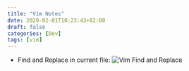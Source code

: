 ```yaml
---
title: "Vim Notes"
date: 2020-02-01T10:23:43+02:00
draft: false
categories: [Dev]
tags: [vim]
---
```


* Find and Replace in current file:
![Vim Find and Replace](/images/vim-notes_find-and-replace.png)
